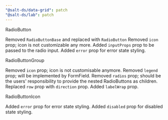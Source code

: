 ```yaml
---
"@salt-ds/data-grid": patch
"@salt-ds/lab": patch
---
```


RadioButton

Removed `RadioButtonBase` and replaced with `RadioButton`
Removed `icon` prop; icon is not customizable any more.
Added `inputProps` prop to be passed to the radio input.
Added `error` prop for error state styling.

RadioButtonGroup

Removed `icon` prop; icon is not customisable anymore.
Removed `legend` prop; will be implemented by FormField.
Removed `radios` prop; should be the users' responsibility to provide the nested RadioButtons as children.
Replaced `row` prop with `direction` prop.
Added `labelWrap` prop.

RadioButtonIcon

Added `error` prop for error state styling.
Added `disabled` prop for disabled state styling.
